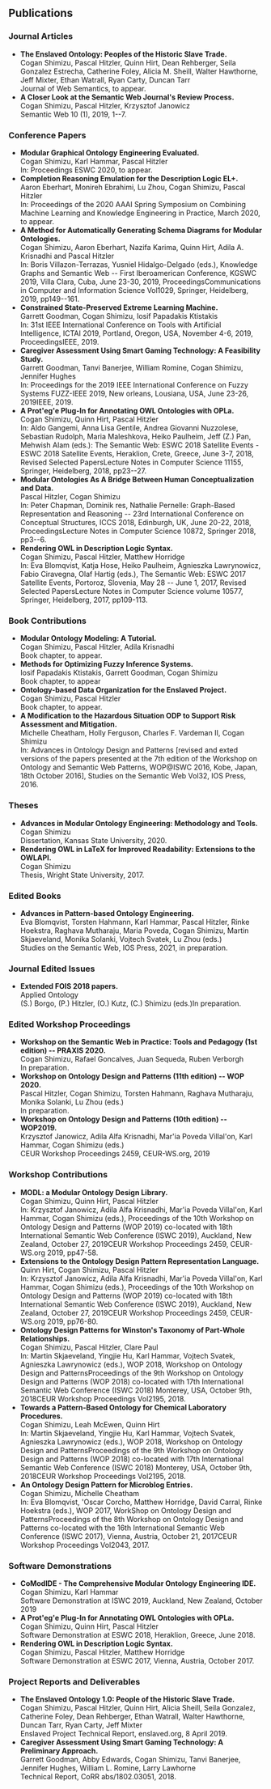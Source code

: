 ## Publications

### Journal Articles 
* **The Enslaved Ontology: Peoples of the Historic Slave Trade.**\
   Cogan Shimizu, Pascal Hitzler, Quinn Hirt, Dean Rehberger, Seila Gonzalez Estrecha, Catherine Foley, Alicia M. Sheill, Walter Hawthorne, Jeff Mixter, Ethan Watrall, Ryan Carty, Duncan Tarr\
   Journal of Web Semantics, to appear.
* **A Closer Look at the Semantic Web Journal's Review Process.**\
   Cogan Shimizu, Pascal Hitzler, Krzysztof Janowicz\
   Semantic Web 10 (1), 2019, 1--7.

### Conference Papers 
* **Modular Graphical Ontology Engineering Evaluated.**\
   Cogan Shimizu, Karl Hammar, Pascal Hitzler\
   In: Proceedings ESWC 2020, to appear.
* **Completion Reasoning Emulation for the Description Logic EL+.**\
   Aaron Eberhart, Monireh Ebrahimi, Lu Zhou, Cogan Shimizu, Pascal Hitzler\
   In: Proceedings of the 2020 AAAI Spring Symposium on Combining Machine Learning and Knowledge Engineering in Practice, March 2020, to appear.
* **A Method for Automatically Generating Schema Diagrams for Modular Ontologies.**\
   Cogan Shimizu, Aaron Eberhart, Nazifa Karima, Quinn Hirt, Adila A. Krisnadhi and Pascal Hitzler\
   In: Boris Villazon-Terrazas, Yusniel Hidalgo-Delgado (eds.), Knowledge Graphs and Semantic Web -- First Iberoamerican Conference, KGSWC 2019, Villa Clara, Cuba, June 23-30, 2019, ProceedingsCommunications in Computer and Information Science Vol1029, Springer, Heidelberg, 2019, pp149--161.
* **Constrained State-Preserved Extreme Learning Machine.**\
   Garrett Goodman, Cogan Shimizu, Iosif Papadakis Ktistakis\
   In: 31st IEEE International Conference on Tools with Artificial Intelligence, ICTAI 2019, Portland, Oregon, USA, November 4-6, 2019, ProceedingsIEEE, 2019.
* **Caregiver Assessment Using Smart Gaming Technology: A Feasibility Study.**\
   Garrett Goodman, Tanvi Banerjee, William Romine, Cogan Shimizu, Jennifer Hughes\
   In: Proceedings for the 2019 IEEE International Conference on Fuzzy Systems FUZZ-IEEE 2019, New orleans, Lousiana, USA, June 23-26, 2019IEEE, 2019.
* **A Prot\'eg\'e Plug-In for Annotating OWL Ontologies with OPLa.**\
   Cogan Shimizu, Quinn Hirt, Pascal Hitzler\
   In: Aldo Gangemi, Anna Lisa Gentile, Andrea Giovanni Nuzzolese, Sebastian Rudolph, Maria Maleshkova, Heiko Paulheim, Jeff (Z.) Pan, Mehwish Alam (eds.): The Semantic Web: ESWC 2018 Satellite Events - ESWC 2018 Satellite Events, Heraklion, Crete, Greece, June 3-7, 2018, Revised Selected PapersLecture Notes in Computer Science 11155, Springer, Heidelberg, 2018, pp23--27.
* **Modular Ontologies As A Bridge Between Human Conceptualization and Data.**\
   Pascal Hitzler, Cogan Shimizu\
   In: Peter Chapman, Dominik res, Nathalie Pernelle: Graph-Based Representation and Reasoning -- 23rd International Conference on Conceptual Structures, ICCS 2018, Edinburgh, UK, June 20-22, 2018, ProceedingsLecture Notes in Computer Science 10872, Springer 2018, pp3--6.
* **Rendering OWL in Description Logic Syntax.**\
   Cogan Shimizu, Pascal Hitzler, Matthew Horridge\
   In: Eva Blomqvist, Katja Hose, Heiko Paulheim, Agnieszka Lawrynowicz, Fabio Ciravegna, Olaf Hartig (eds.), The Semantic Web: ESWC 2017 Satellite Events, Portoroz, Slovenia, May 28 -- June 1, 2017, Revised Selected PapersLecture Notes in Computer Science volume 10577, Springer, Heidelberg, 2017, pp109-113.

### Book Contributions 
* **Modular Ontology Modeling: A Tutorial.**\
   Cogan Shimizu, Pascal Hitzler, Adila Krisnadhi\
   Book chapter, to appear.
* **Methods for Optimizing Fuzzy Inference Systems.**\
   Iosif Papadakis Ktistakis, Garrett Goodman, Cogan Shimizu\
   Book chapter, to appear
* **Ontology-based Data Organization for the Enslaved Project.**\
   Cogan Shimizu, Pascal Hitzler\
   Book chapter, to appear.
* **A Modification to the Hazardous Situation ODP to Support Risk Assessment and Mitigation.**\
   Michelle Cheatham, Holly Ferguson, Charles F. Vardeman II, Cogan Shimizu\
   In: Advances in Ontology Design and Patterns [revised and exted versions of the papers presented at the 7th edition of the Workshop on Ontology and Semantic Web Patterns, WOP@ISWC 2016, Kobe, Japan, 18th October 2016], Studies on the Semantic Web Vol32, IOS Press, 2016.

### Theses 
* **Advances in Modular Ontology Engineering: Methodology and Tools.**\
   Cogan Shimizu\
   Dissertation, Kansas State University, 2020.
* **Rendering OWL in LaTeX for Improved Readability: Extensions to the OWLAPI.**\
   Cogan Shimizu\
   Thesis, Wright State University, 2017.

### Edited Books 
* **Advances in Pattern-based Ontology Engineering.**\
   Eva Blomqvist, Torsten Hahmann, Karl Hammar, Pascal Hitzler, Rinke Hoekstra, Raghava Mutharaju, Maria Poveda, Cogan Shimizu, Martin Skjaeveland, Monika Solanki, Vojtech Svatek, Lu Zhou (eds.)\
   Studies on the Semantic Web, IOS Press, 2021, in preparation.

### Journal Edited Issues 
* **Extended FOIS 2018 papers.**\
   Applied Ontology\
   (S.) Borgo, (P.) Hitzler, (O.) Kutz, (C.) Shimizu (eds.)In preparation.

### Edited Workshop Proceedings 
* **Workshop on the Semantic Web in Practice: Tools and Pedagogy (1st edition) -- PRAXIS 2020.**\
   Cogan Shimizu, Rafael Goncalves, Juan Sequeda, Ruben Verborgh\
   In preparation.
* **Workshop on Ontology Design and Patterns (11th edition) -- WOP 2020.**\
   Pascal Hitzler, Cogan Shimizu, Torsten Hahmann, Raghava Mutharaju, Monika Solanki, Lu Zhou (eds.)\
   In preparation.
* **Workshop on Ontology Design and Patterns (10th edition) -- WOP2019.**\
   Krzysztof Janowicz, Adila Alfa Krisnadhi, Mar\'ia Poveda Villal\'on, Karl Hammar, Cogan Shimizu (eds.)\
   CEUR Workshop Proceedings 2459, CEUR-WS.org, 2019

### Workshop Contributions 
* **MODL: a Modular Ontology Design Library.**\
   Cogan Shimizu, Quinn Hirt, Pascal Hitzler\
   In: Krzysztof Janowicz, Adila Alfa Krisnadhi, Mar\'ia Poveda Villal\'on, Karl Hammar, Cogan Shimizu (eds.), Proceedings of the 10th Workshop on Ontology Design and Patterns (WOP 2019) co-located with 18th International Semantic Web Conference (ISWC 2019), Auckland, New Zealand, October 27, 2019CEUR Workshop Proceedings 2459, CEUR-WS.org 2019, pp47-58.
* **Extensions to the Ontology Design Pattern Representation Language.**\
   Quinn Hirt, Cogan Shimizu, Pascal Hitzler\
   In: Krzysztof Janowicz, Adila Alfa Krisnadhi, Mar\'ia Poveda Villal\'on, Karl Hammar, Cogan Shimizu (eds.), Proceedings of the 10th Workshop on Ontology Design and Patterns (WOP 2019) co-located with 18th International Semantic Web Conference (ISWC 2019), Auckland, New Zealand, October 27, 2019CEUR Workshop Proceedings 2459, CEUR-WS.org 2019, pp76-80.
* **Ontology Design Patterns for Winston's Taxonomy of Part-Whole Relationships.**\
   Cogan Shimizu, Pascal Hitzler, Clare Paul\
   In: Martin Skjaeveland, Yingjie Hu, Karl Hammar, Vojtech Svatek, Agnieszka Lawrynowicz (eds.), WOP 2018, Workshop on Ontology Design and PatternsProceedings of the 9th Workshop on Ontology Design and Patterns (WOP 2018) co-located with 17th International Semantic Web Conference (ISWC 2018) Monterey, USA, October 9th, 2018CEUR Workshop Proceedings Vol2195, 2018.
* **Towards a Pattern-Based Ontology for Chemical Laboratory Procedures.**\
   Cogan Shimizu, Leah McEwen, Quinn Hirt\
   In: Martin Skjaeveland, Yingjie Hu, Karl Hammar, Vojtech Svatek, Agnieszka Lawrynowicz (eds.), WOP 2018, Workshop on Ontology Design and PatternsProceedings of the 9th Workshop on Ontology Design and Patterns (WOP 2018) co-located with 17th International Semantic Web Conference (ISWC 2018) Monterey, USA, October 9th, 2018CEUR Workshop Proceedings Vol2195, 2018.
* **An Ontology Design Pattern for Microblog Entries.**\
   Cogan Shimizu, Michelle Cheatham\
   In: Eva Blomqvist, \'Oscar Corcho, Matthew Horridge, David Carral, Rinke Hoekstra (eds.), WOP 2017, WorkShop on Ontology Design and PatternsProceedings of the 8th Workshop on Ontology Design and Patterns co-located with the 16th International Semantic Web Conference (ISWC 2017), Vienna, Austria, October 21, 2017CEUR Workshop Proceedings Vol2043, 2017.

### Software Demonstrations 
* **CoModIDE - The Comprehensive Modular Ontology Engineering IDE.**\
   Cogan Shimizu, Karl Hammar\
   Software Demonstration at ISWC 2019, Auckland, New Zealand, October 2019
* **A Prot\'eg\'e Plug-In for Annotating OWL Ontologies with OPLa.**\
   Cogan Shimizu, Quinn Hirt, Pascal Hitzler\
   Software Demonstration at ESWC 2018, Heraklion, Greece, June 2018.
* **Rendering OWL in Description Logic Syntax.**\
   Cogan Shimizu, Pascal Hitzler, Matthew Horridge\
   Software Demonstration at ESWC 2017, Vienna, Austria, October 2017.

### Project Reports and Deliverables 
* **The Enslaved Ontology 1.0: People of the Historic Slave Trade.**\
   Cogan Shimizu, Pascal Hitzler, Quinn Hirt, Alicia Sheill, Seila Gonzalez, Catherine Foley, Dean Rehberger, Ethan Watrall, Walter Hawthorne, Duncan Tarr, Ryan Carty, Jeff Mixter\
   Enslaved Project Technical Report, enslaved.org, 8 April 2019.
* **Caregiver Assessment Using Smart Gaming Technology: A Preliminary Approach.**\
   Garrett Goodman, Abby Edwards, Cogan Shimizu, Tanvi Banerjee, Jennifer Hughes, William L. Romine, Larry Lawhorne\
   Technical Report, CoRR abs/1802.03051, 2018.